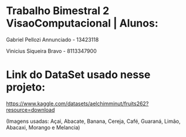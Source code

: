 # Trabalho Bimestral 2 VisaoComputacional | Alunos:

Gabriel Pellozi Annunciado - 13423118

Vinicius Siqueira Bravo - 8113347900

# Link do DataSet usado nesse projeto:
https://www.kaggle.com/datasets/aelchimminut/fruits262?resource=download

(Imagens usadas: Açai, Abacate, Banana, Cereja, Café, Guaraná, Limão, Abacaxi, Morango e Melancia)